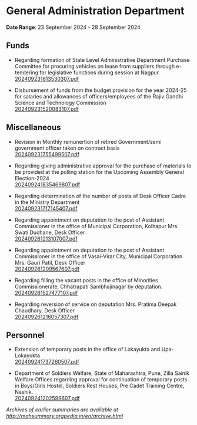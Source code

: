 # General Administration Department

**Date Range**: 23 September 2024 - 28 September 2024


## Funds
- Regarding formation of State Level Administrative Department Purchase Committee for procuring vehicles on lease from suppliers through e-tendering for legislative functions during session at Nagpur.\
  [202409231613530307.pdf](https://gr.maharashtra.gov.in/Site/Upload/Government%20Resolutions/English/202409231613530307.pdf)

- Disbursement of funds from the budget provision for the year 2024-25 for salaries and allowances of officers/employees of the Rajiv Gandhi Science and Technology Commission\
  [202409231520083107.pdf](https://gr.maharashtra.gov.in/Site/Upload/Government%20Resolutions/English/202409231520083107.pdf)

## Miscellaneous
- Revision in Monthly remunertion of retired Government/semi government officer taken on contract basis\
  [202409231755499507.pdf](https://gr.maharashtra.gov.in/Site/Upload/Government%20Resolutions/English/202409231755499507.pdf)

- Regarding giving administrative approval for the purchase of materials to be provided at the polling station for the Upcoming Assembly General Election-2024\
  [202409241835469807.pdf](https://gr.maharashtra.gov.in/Site/Upload/Government%20Resolutions/English/202409241835469807.pdf)

- Regarding determination of the number of posts of Desk Officer Cadre in the Ministry Department\
  [202409231717145407.pdf](https://gr.maharashtra.gov.in/Site/Upload/Government%20Resolutions/English/202409231717145407.pdf)

- Regarding appointment on deputation to the post of Assistant Commissioner in the office of Municipal Corporation, Kolhapur Mrs. Swati Dudhane, Desk Officer\
  [202409261213107007.pdf](https://gr.maharashtra.gov.in/Site/Upload/Government%20Resolutions/English/202409261213107007.pdf)

- Regarding appointment on deputation to the post of Assistant Commissioner in the office of Vasai-Virar City, Municipal Corporation Mrs. Gauri Patil, Desk Officer\
  [202409261209567607.pdf](https://gr.maharashtra.gov.in/Site/Upload/Government%20Resolutions/English/202409261209567607.pdf)

- Regarding filling the vacant posts in the office of Minorities Commissionerate, Chhatrapati Sambhajinagar by deputation.\
  [202409261527477107.pdf](https://gr.maharashtra.gov.in/Site/Upload/Government%20Resolutions/English/202409261527477107.pdf)

- Regarding reversion of service on deputation Mrs. Pratima Deepak Chaudhary, Desk Officer\
  [202409261216057307.pdf](https://gr.maharashtra.gov.in/Site/Upload/Government%20Resolutions/English/202409261216057307.pdf)

## Personnel
- Extension of temporary posts in the office of Lokayukta and Upa-Lokayukta\
  [202409241737260507.pdf](https://gr.maharashtra.gov.in/Site/Upload/Government%20Resolutions/English/202409241737260507.pdf)

- Department of Soldiers Welfare, State of Maharashtra, Pune, Zilla Sainik Welfare Offices regarding approval for continuation of temporary posts in Boys/Girls Hostel, Soldiers Rest Houses, Pre Cadet Training Centre, Nashik.\
  [202409241202599607.pdf](https://gr.maharashtra.gov.in/Site/Upload/Government%20Resolutions/English/202409241202599607.pdf)


*Archives of earlier summaries are available at http://mahsummary.orgpedia.in/en/archive.html*